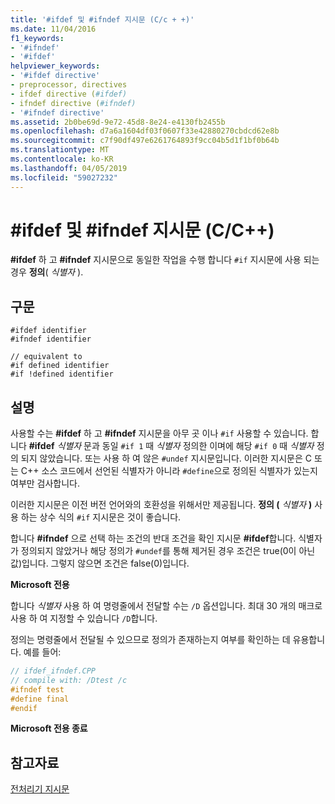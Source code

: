 ```yaml
---
title: '#ifdef 및 #ifndef 지시문 (C/c + +)'
ms.date: 11/04/2016
f1_keywords:
- '#ifndef'
- '#ifdef'
helpviewer_keywords:
- '#ifdef directive'
- preprocessor, directives
- ifdef directive (#ifdef)
- ifndef directive (#ifndef)
- '#ifndef directive'
ms.assetid: 2b0be69d-9e72-45d8-8e24-e4130fb2455b
ms.openlocfilehash: d7a6a1604df03f0607f33e42880270cbdcd62e8b
ms.sourcegitcommit: c7f90df497e6261764893f9cc04b5d1f1bf0b64b
ms.translationtype: MT
ms.contentlocale: ko-KR
ms.lasthandoff: 04/05/2019
ms.locfileid: "59027232"
---
```

# <a name="ifdef-and-ifndef-directives-cc"></a>#ifdef 및 #ifndef 지시문 (C/C++)
**#ifdef** 하 고 **#ifndef** 지시문으로 동일한 작업을 수행 합니다 `#if` 지시문에 사용 되는 경우 **정의**( *식별자* ).

## <a name="syntax"></a>구문

```
#ifdef identifier
#ifndef identifier

// equivalent to
#if defined identifier
#if !defined identifier
```

## <a name="remarks"></a>설명

사용할 수는 **#ifdef** 하 고 **#ifndef** 지시문을 아무 곳 이나 `#if` 사용할 수 있습니다. 합니다 **#ifdef** *식별자* 문과 동일 `#if 1` 때 *식별자* 정의한 이며에 해당 `#if 0` 때 *식별자* 정의 되지 않았습니다. 또는 사용 하 여 않은 `#undef` 지시문입니다. 이러한 지시문은 C 또는 C++ 소스 코드에서 선언된 식별자가 아니라 `#define`으로 정의된 식별자가 있는지 여부만 검사합니다.

이러한 지시문은 이전 버전 언어와의 호환성을 위해서만 제공됩니다. **정의 (** *식별자* **)** 사용 하는 상수 식의 `#if` 지시문은 것이 좋습니다.

합니다 **#ifndef** 으로 선택 하는 조건의 반대 조건을 확인 지시문 **#ifdef**합니다. 식별자가 정의되지 않았거나 해당 정의가 `#undef`를 통해 제거된 경우 조건은 true(0이 아닌 값)입니다. 그렇지 않으면 조건은 false(0)입니다.

**Microsoft 전용**

합니다 *식별자* 사용 하 여 명령줄에서 전달할 수는 `/D` 옵션입니다. 최대 30 개의 매크로 사용 하 여 지정할 수 있습니다 `/D`합니다.

정의는 명령줄에서 전달될 수 있으므로 정의가 존재하는지 여부를 확인하는 데 유용합니다. 예를 들어:

```cpp
// ifdef_ifndef.CPP
// compile with: /Dtest /c
#ifndef test
#define final
#endif
```

**Microsoft 전용 종료**

## <a name="see-also"></a>참고자료

[전처리기 지시문](../preprocessor/preprocessor-directives.md)